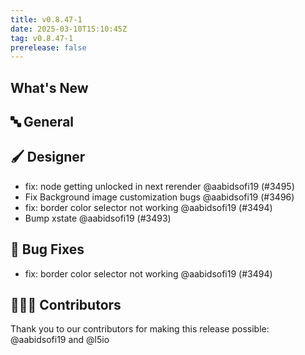 ```yaml
---
title: v0.8.47-1
date: 2025-03-10T15:10:45Z
tag: v0.8.47-1
prerelease: false
---
```


## What's New
## 🔤 General
## 🖌️ Designer

- fix: node getting unlocked in next rerender @aabidsofi19 (#3495)
- Fix Background image customization bugs @aabidsofi19 (#3496)
- fix: border color selector not working @aabidsofi19 (#3494)
- Bump xstate @aabidsofi19 (#3493)

## 🐛 Bug Fixes

- fix: border color selector not working @aabidsofi19 (#3494)

## 👨🏽‍💻 Contributors

Thank you to our contributors for making this release possible:
@aabidsofi19 and @l5io
